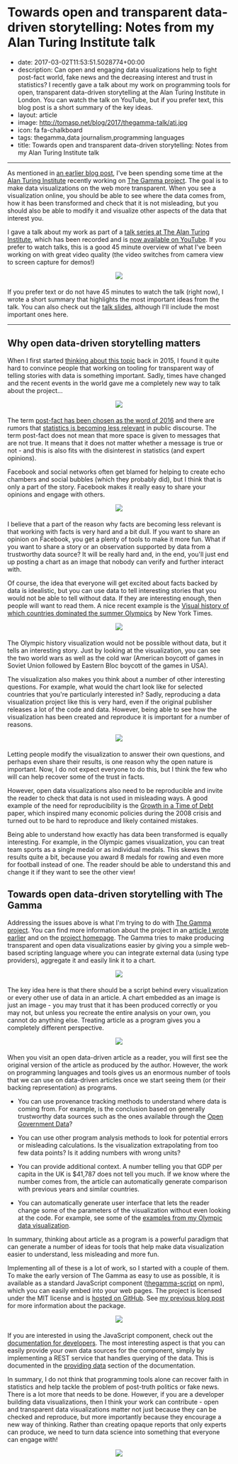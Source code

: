 Towards open and transparent data-driven storytelling: Notes from my Alan Turing Institute talk
===============================================================================================

 - date: 2017-03-02T11:53:51.5028774+00:00
 - description: Can open and engaging data visualizations help to fight post-fact world, fake 
    news and the decreasing interest and trust in statistics?
    I recently gave a talk about my work on programming tools for open, transparent
    data-driven storytelling at the Alan Turing Institute in London. You can watch the talk on
    YouTube, but if you prefer text, this blog post is a short summary of the key ideas.      
 - layout: article
 - image: http://tomasp.net/blog/2017/thegamma-talk/ati.jpg
 - icon: fa fa-chalkboard
 - tags: thegamma,data journalism,programming languages
 - title: Towards open and transparent data-driven storytelling: Notes from my Alan Turing Institute talk
 
----------------------------------------------------------------------------------------------------

As mentioned in [an earlier blog post](http://tomasp.net/blog/2016/thegamma-dni/), I've been 
spending some time at the [Alan Turing Institute](http://turing.ac.uk/) recently working on [The Gamma 
project](http://thegamma.net). The goal is to make data visualizations on the web more transparent.
When you see a visualization online, you should be able to see where the data comes from, how it has been
transformed and check that it is not misleading, but you should also be able to modify it and 
visualize other aspects of the data that interest you.

I gave a talk about my work as part of a [talk series at The Alan Turing Institute](https://www.youtube.com/channel/UCcr5vuAH5TPlYox-QLj4ySw/videos), which has
been recorded and is [now available on YouTube](https://www.youtube.com/watch?v=aHjgpmzFjOA). If you prefer to watch talks, this is a good
45 minute overview of what I've been working on with great video quality (the video switches from
camera view to screen capture for demos!)

<div style="text-align:center;margin-bottom:20px">
<a href="https://www.youtube.com/watch?v=aHjgpmzFjOA">
<img src="http://tomasp.net/blog/2017/thegamma-talk/talk.jpg" style="max-width:80%"/>
</a>
</div>

If you prefer text or do not have 45 minutes to watch the talk (right now), I wrote a short
summary that highlights the most important ideas from the talk. You can also check out the
[talk slides](http://tpetricek.github.io/Talks/2016/open-storytelling/), although I'll include
the most important ones here.

----------------------------------------------------------------------------------------------------

## Why open data-driven storytelling matters

When I first started [thinking about this topic](http://tomasp.net/blog/2015/thegamma/) back in 
2015, I found it quite hard to convince people that working on tooling for transparent way of 
telling stories with data is something important. Sadly, times have changed and the recent
events in the world gave me a completely new way to talk about the project...

<div style="text-align:center;margin-bottom:20px">
<img src="slide1.jpg" style="max-width:80%"/>
</div>

The term [post-fact has been chosen as the word of 2016](http://www.bbc.co.uk/news/uk-37995600)
and there are rumors that [statistics is becoming less relevant](https://www.theguardian.com/politics/2017/jan/19/crisis-of-statistics-big-data-democracy)
in public discourse. The term post-fact does not mean that more space is given to messages that are
not true. It means that it does not matter whether a message is true or not - and this is also fits 
with the disinterest in statistics (and expert opinions).

Facebook and social networks often get blamed for helping to create echo chambers and social 
bubbles (which they probably did), but I think that is only a part of the story. Facebook makes
it really easy to share your opinions and engage with others.

<div style="text-align:center;margin-bottom:20px">
<img src="slide2.jpg" style="max-width:80%"/>
</div>

I believe that a part of the reason why facts are becoming less relevant is that working with facts
is very hard and a bit dull. If you want to share an opinion on Facebook, you get a plenty of tools
to make it more fun. What if you want to share a story or an observation supported by data from
a trustworthy data source? It will be really hard and, in the end, you'll just end up posting a 
chart as an image that nobody can verify and further interact with.

Of course, the idea that everyone will get excited about facts backed by data is idealistic, but
you can use data to tell interesting stories that you would not be able to tell without data.
If they are interesting enough, then people will want to read them. A nice recent example is the
[Visual history of which countries dominated the summer 
Olympics](www.nytimes.com/interactive/2016/08/08/sports/olympics/history-olympic-dominance-charts.html)
by New York Times.

<div style="text-align:center;margin-bottom:20px">
<img src="slide3.jpg" style="max-width:80%"/>
</div>

The Olympic history visualization would not be possible without data, but it tells an interesting 
story. Just by looking at the visualization, you can see the two world wars as well as the cold war
(American boycott of games in Soviet Union followed by Eastern Bloc boycott of the games in USA).

The visualization also makes you think about a number of other interesting questions. For example,
what would the chart look like for selected countries that you're particularly interested in? 
Sadly, reproducing a data visualization project like this is very hard, even if the original 
publisher releases a lot of the code and data. However, being able to see how the visualization 
has been created and reproduce it is important for a number of reasons. 

<div style="text-align:center;margin-bottom:20px">
<img src="slide4.jpg" style="max-width:80%"/>
</div>

Letting people modify the visualization to answer their own questions, and perhaps even share 
their results, is one reason why the open nature is important. Now, I do not expect everyone
to do this, but I think the few who will can help recover some of the trust in facts.

However, open data visualizations also need to be reproducible and invite the reader to check
that data is not used in misleading ways. A good example of the need for reproducibility is the
[Growth in a Time of Debt](https://en.wikipedia.org/wiki/Growth_in_a_Time_of_Debt) paper, which
inspired many economic policies during the 2008 crisis and turned out to be hard to reproduce
and likely contained mistakes. 

Being able to understand how exactly has data been transformed is equally interesting. For 
example, in the Olympic games visualization, you can treat team sports as a single medal or
as individual medals. This skews the results quite a bit, because you award 8 medals for 
rowing and even more for football instead of one. The reader should be able to understand this
and change it if they want to see the other view!

## Towards open data-driven storytelling with The Gamma 

Addressing the issues above is what I'm trying to do with [The Gamma project](https://thegamma.net).
You can find more information about the project in an [article I wrote earlier](http://tomasp.net/blog/2016/thegamma-dni/)
and on the [project homepage](https://thegamma.net). The Gamma tries to make producing transparent
and open data visualizations easier by giving you a simple web-based scripting language where you
can integrate external data (using type providers), aggregate it and easily link it to a chart.

<div style="text-align:center;margin-bottom:20px">
<img src="slide5.jpg" style="max-width:80%"/>
</div>

The key idea here is that there should be a script behind every visualization or every other use
of data in an article. A chart embedded as an image is just an image - you may trust that it has
been produced correctly or you may not, but unless you recreate the entire analysis on your own,
you cannot do anything else. Treating article as a program gives you a completely different 
perspective.

<div style="text-align:center;margin-bottom:20px">
<img src="slide6.jpg" style="max-width:80%"/>
</div>

When you visit an open data-driven article as a reader, you will first see the original version
of the article as produced by the author. However, the work on programming languages and tools
gives us an enormous number of tools that we can use on data-driven articles once we start seeing
them (or their backing representation) as programs.

 - You can use provenance tracking methods to understand where data is coming from. For example,
   is the conclusion based on generally trustworthy data sources such as the ones available 
   through the [Open Government Data](https://data.gov.uk/)?
   
 - You can use other program analysis methods to look for potential errors or misleading 
   calculations. Is the visualization extrapolating from too few data points? Is it adding 
   numbers with wrong units?
   
 - You can provide additional context. A number telling you that GDP per capita in the UK is 
   $41,787 does not tell you much. If we know where the number comes from, the article can 
   automatically generate comparison with previous years and similar countries.
   
 - You can automatically generate user interface that lets the reader change some of the 
   parameters of the visualization without even looking at the code. For example, see some
   of the [examples from my Olympic data visualization](http://tomasp.net/blog/2016/thegamma-olympic-medalists/).
 
In summary, thinking about article as a program is a powerful paradigm that can generate a 
number of ideas for tools that help make data visualization easier to understand, less misleading
and more fun.

Implementing all of these is a lot of work, so I started with a couple of them. To make the 
early version of The Gamma as easy to use as possible, it is available as a standard JavaScript
component ([thegamma-script](https://www.npmjs.com/package/thegamma-script) on npm), which you
can easily embed into your web pages. The project is licensed under the MIT license and is
[hosted on GitHub](https://github.com/the-gamma). See [my previous blog post](http://tomasp.net/blog/2017/thegamma-package/)
for more information about the package.

<div style="text-align:center;margin-bottom:20px">
<img src="slide7.jpg" style="max-width:80%"/>
</div>

If you are interested in using the JavaScript component, check out the [documentation for 
developers](http://thegamma.net/developers/). The most interesting aspect is that you can 
easily provide your own data sources for the component, simply by implementing a REST service
that handles querying of the data. This is documented in the [providing data](http://thegamma.net/publishing/)
section of the documentation.

In summary, I do not think that programming tools alone can recover faith in statistics and help
tackle the problem of post-truth politics or fake news. There is a lot more that needs to be done.
However, if you are a developer building data visualizations, then I think your work can 
contribute - open and transparent data visualizations matter not just because they can be checked
and reproduce, but more importantly because they encourage a new way of thinking. Rather than 
creating opaque reports that only experts can produce, we need to turn data science into 
something that everyone can engage with!

<div style="text-align:center;margin-bottom:20px">
<img src="slide8.jpg" style="max-width:80%"/>
</div>
